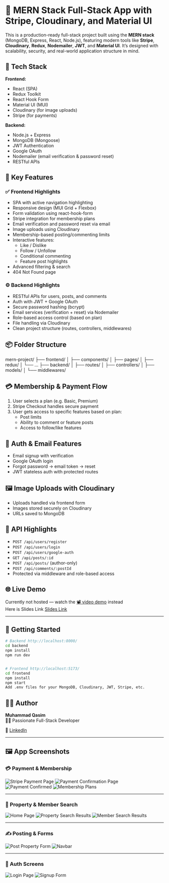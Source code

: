 # 🚀 MERN Stack Full-Stack App with Stripe, Cloudinary, and Material UI

This is a production-ready full-stack project built using the **MERN stack** (MongoDB, Express, React, Node.js), featuring modern tools like **Stripe**, **Cloudinary**, **Redux**, **Nodemailer**, **JWT**, and **Material UI**. It’s designed with scalability, security, and real-world application structure in mind.

## 🔧 Tech Stack

**Frontend:**
- React (SPA)
- Redux Toolkit
- React Hook Form
- Material UI (MUI)
- Cloudinary (for image uploads)
- Stripe (for payments)

**Backend:**
- Node.js + Express
- MongoDB (Mongoose)
- JWT Authentication
- Google OAuth
- Nodemailer (email verification & password reset)
- RESTful APIs

## 🎯 Key Features

### ✅ **Frontend Highlights**
- SPA with active navigation highlighting
- Responsive design (MUI Grid + Flexbox)
- Form validation using react-hook-form
- Stripe integration for membership plans
- Email verification and password reset via email
- Image uploads using Cloudinary
- Membership-based posting/commenting limits
- Interactive features:
  - Like / Dislike
  - Follow / Unfollow
  - Conditional commenting
  - Feature post highlights
- Advanced filtering & search
- 404 Not Found page

### ⚙️ **Backend Highlights**
- RESTful APIs for users, posts, and comments
- Auth with JWT + Google OAuth
- Secure password hashing (bcrypt)
- Email services (verification + reset) via Nodemailer
- Role-based access control (based on plan)
- File handling via Cloudinary
- Clean project structure (routes, controllers, middlewares)

## 📦 Folder Structure

mern-project/
├── frontend/
│ ├── components/
│ ├── pages/
│ ├── redux/
│ └── ...
├── backend/
│ ├── routes/
│ ├── controllers/
│ ├── models/
│ └── middlewares/


## 💳 Membership & Payment Flow

1. User selects a plan (e.g. Basic, Premium)
2. Stripe Checkout handles secure payment
3. User gets access to specific features based on plan:
   - Post limits
   - Ability to comment or feature posts
   - Access to follow/like features

## 📧 Auth & Email Features

- Email signup with verification
- Google OAuth login
- Forgot password → email token → reset
- JWT stateless auth with protected routes

## 🖼️ Image Uploads with Cloudinary

- Uploads handled via frontend form
- Images stored securely on Cloudinary
- URLs saved to MongoDB

## 🧪 API Highlights

- `POST /api/users/register`
- `POST /api/users/login`
- `POST /api/users/google-auth`
- `GET /api/posts/:id`
- `POST /api/posts/` (author-only)
- `POST /api/comments/:postId`
- Protected via middleware and role-based access

## 🌐 Live Demo

Currently not hosted — watch the [📽️ video demo](https://youtu.be/A-sKXRlz_ew) instead  
Here is Slides Link [Slides Link](https://www.canva.com/design/DAGrvig5ZcI/CgLGmSprvfUFy5Xaf7ysNg/edit?utm_content=DAGrvig5ZcI&utm_campaign=designshare&utm_medium=link2&utm_source=sharebutton)

---

## 📂 Getting Started

```bash
# Backend http://localhost:8000/
cd backend
npm install
npm run dev


# Frontend http://localhost:5173/
cd frontend
npm install
npm start
Add .env files for your MongoDB, Cloudinary, JWT, Stripe, etc.
```

## 🙋‍♂️ Author

**Muhammad Qasim**  
🧑‍💻 Passionate Full-Stack Developer  

🔗 [LinkedIn](https://www.linkedin.com/in/muhammad-qasim-gill/)  

---

## 🖼️ App Screenshots

### 💳 Payment & Membership

![Stripe Payment Page](https://github.com/user-attachments/assets/d1663c55-aa27-4b0b-b0bf-542b045615d1)
![Payment Confirmation Page](https://github.com/user-attachments/assets/99042966-50cf-433f-b9bf-bf858b449627)
![Payment Confirmed](https://github.com/user-attachments/assets/a01e49e9-34b4-4af1-91fb-a14e1fe4d081)
![Membership Plans](https://github.com/user-attachments/assets/58eed575-5604-46ee-a15c-f43177251569)

---

### 🏡 Property & Member Search

![Home Page](https://github.com/user-attachments/assets/b39a6b5e-478e-4dcf-9249-7cb46cd6d5ed)
![Property Search Results](https://github.com/user-attachments/assets/479946ca-25b9-40eb-87cf-468488e2d09c)
![Member Search Results](https://github.com/user-attachments/assets/1d3dfc74-0f31-4a85-98dd-9d61167c660c)

---

### ✍️ Posting & Forms

![Post Property Form](https://github.com/user-attachments/assets/f1033ae2-1c3e-4e3f-a48a-49b219eedc17)
![Navbar](https://github.com/user-attachments/assets/8fa1e7ff-a6f4-4b5a-8ae9-c6139509ea5f)

---

### 🔐 Auth Screens

![Login Page](https://github.com/user-attachments/assets/de9a65e3-fd74-4545-be2c-2e3d558202e6)
![Signup Form](https://github.com/user-attachments/assets/63f11929-a77b-4ae5-ba93-423616afb586)


